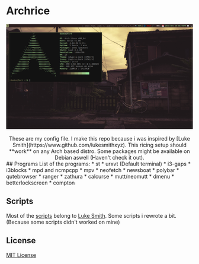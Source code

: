 # Archrice
![Desktop](./.config/desktop.png)
<div align="center">
These are my config file. I make this repo because i was inspired by [Luke Smith](https://www.github.com/lukesmithxyz).
This ricing setup should **work** on any Arch based distro. Some packages might
be available on Debian aswell (Haven't check it out).
</div>
## Programs
List of the programs:
* st
* urxvt (Default terminal)
* i3-gaps
* i3blocks
* mpd and ncmpcpp
* mpv
* neofetch
* newsboat
* polybar
* qutebrowser
* ranger
* zathura
* calcurse
* mutt/neomutt
* dmenu
* betterlockscreen
* compton

## Scripts
Most of the [scripts](./.scripts) belong to [Luke Smith](https://www.github.com/lukesmithxyz).
Some scripts i rewrote a bit. (Because some scripts didn't worked on mine)

## License
[MIT License](./LICENSE)
